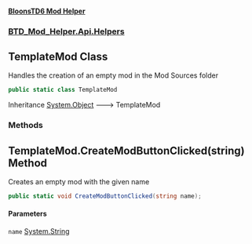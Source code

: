 #### [BloonsTD6 Mod Helper](README.md 'README')
### [BTD_Mod_Helper.Api.Helpers](README.md#BTD_Mod_Helper.Api.Helpers 'BTD_Mod_Helper.Api.Helpers')

## TemplateMod Class

Handles the creation of an empty mod in the Mod Sources folder

```csharp
public static class TemplateMod
```

Inheritance [System.Object](https://docs.microsoft.com/en-us/dotnet/api/System.Object 'System.Object') &#129106; TemplateMod
### Methods

<a name='BTD_Mod_Helper.Api.Helpers.TemplateMod.CreateModButtonClicked(string)'></a>

## TemplateMod.CreateModButtonClicked(string) Method

Creates an empty mod with the given name

```csharp
public static void CreateModButtonClicked(string name);
```
#### Parameters

<a name='BTD_Mod_Helper.Api.Helpers.TemplateMod.CreateModButtonClicked(string).name'></a>

`name` [System.String](https://docs.microsoft.com/en-us/dotnet/api/System.String 'System.String')